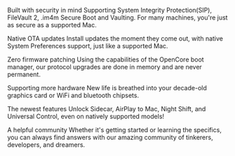 Built with security in mind
Supporting System Integrity Protection(SIP), FileVault 2, .im4m Secure Boot and Vaulting. For many machines, you're just as secure as a supported Mac.

Native OTA updates
Install updates the moment they come out, with native System Preferences support, just like a supported Mac.

Zero firmware patching
Using the capabilities of the OpenCore boot manager, our protocol upgrades are done in memory and are never permanent.

Supporting more hardware
New life is breathed into your decade-old graphics card or WiFi and bluetooth chipsets.

The newest features
Unlock Sidecar, AirPlay to Mac, Night Shift, and Universal Control, even on natively supported models!

A helpful community
Whether it's getting started or learning the specifics, you can always find answers with our amazing community of tinkerers, developers, and dreamers.
